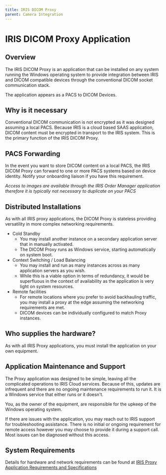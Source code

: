```yaml
---
title: IRIS DICOM Proxy
parent: Camera Integration
---
```



# IRIS DICOM Proxy Application

## Overview
The IRIS DICOM Proxy is an application that can be installed on any system running the Windows operating system to provide integration between IRIS and DICOM compatible devices through the conventional DICOM socket communication stack.  

The application appears as a PACS to DICOM Devices. 

## Why is it necessary
Conventional DICOM communication is not encrypted as it was designed assuming a local PACS.  Because IRIS is a cloud based SAAS application, DICOM content must be encrypted in transport to the IRIS system.  This is the primary function of the IRIS DICOM Proxy.

## PACS Forwarding
In the event you want to store DICOM content on a  local PACS, the IRIS DICOM Proxy can forward to one or more PACS systems based on device identity.  Notify your onboarding liaison if you have this requirement.  

*Access to images are available through the IRIS Order Manager application therefore it is typically not necessary to duplicate on your PACS*

## Distributed Installations
As with all IRIS proxy applications, the DICOM Proxy is stateless providing versatility in more complex networking requirements.  

- Cold Standby
    - You may install another instance on a secondary application server that in manually activated.  
    - The DICOM Proxy runs as Windows service, starting automatically on system boot.  
- Context Switching / Load Balancing
    - You may install and run as many instances across as many application servers as you wish.
    - While this is a viable option in terms of redundancy, it would be superfluous in the context of availability as the application is very light on system resources.
- Remote facilities
    - For remote locations where you prefer to avoid backhauling traffic, you may install a proxy at the edge assuming the networking requirements are met.  
    - DICOM devices can be individually configured to match Proxy instances. 

## Who supplies the hardware?
As with all IRIS Proxy applications, you must install the application on your own equipment.

## Application Maintenance and Support
The Proxy application was designed to be simple, leaving all the complicated operations to IRIS Cloud services.  Because of this, updates are infrequent and there are no ongoing maintenance requirements to run it.  It is a Windows service that either runs or it doesn't.

You, as the owner of the equipment, are responsible for the upkeep of the Windows operating system.  

If there are issues with the application, you may reach out to IRIS support for troubleshooting assistance.  There is no initial or ongoing requirement for remote access however you may choose to provide it during a support call.  Most issues can be diagnosed without this access.

## System Requirements
Details for hardware and network requirements can be found at [IRIS Proxy Application Requirements and Specifications](/integration/EMRProxyReqAndSpecs/)